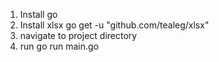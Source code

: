 1. Install go 
2. Install xlsx
go get -u "github.com/tealeg/xlsx"
3. navigate to project directory
4. run
go run main.go